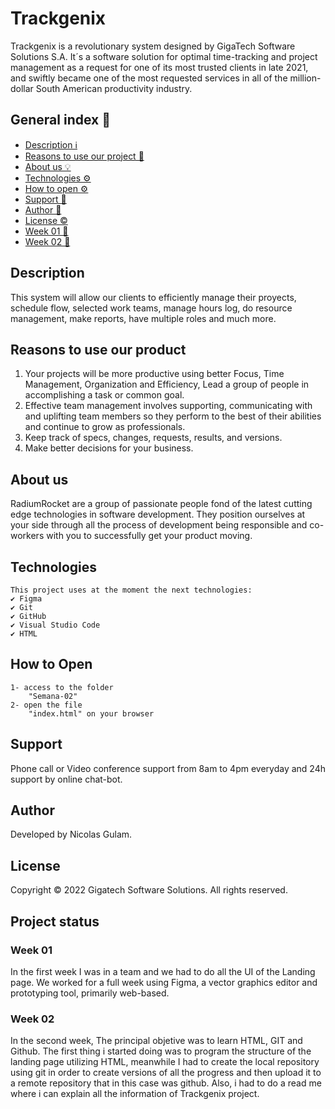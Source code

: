 # Trackgenix 
Trackgenix is a revolutionary system designed by GigaTech Software Solutions S.A. It´s a software solution for optimal time-tracking and project management as a request for one of its most trusted clients in late 2021, and swiftly became one of the most requested services in all of the million-dollar South American productivity industry.
## General index 📍
  * [Description ℹ️](#description)
  * [Reasons to use our project 🎇](#reasons-to-use-our-product)
  * [About us 💡](#about-us)
  * [Technologies ⚙](#technologies)
  * [How to open ⚙](#how-to-open)
  * [Support 🔧](#support)
  * [Author 👥](#author)
  * [License ©](#license)
  * [Week 01 📅](#week-01)
  * [Week 02 📅](#week-02)
## Description
This system will allow our clients to efficiently manage their proyects, schedule flow, selected work teams, manage hours log, do resource management, make reports, have multiple roles and much more.
## Reasons to use our product
1) Your projects will be more productive using better Focus, Time Management, Organization and Efficiency, Lead a group of people in accomplishing a task or common goal. 
2) Effective team management involves supporting, communicating with and uplifting team members so they perform to the best of their abilities and continue to grow as professionals.
3) Keep track of specs, changes, requests, results, and versions.
4) Make better decisions for your business.
## About us
RadiumRocket are a group of passionate people fond of the latest cutting edge technologies in software development. They position ourselves at your side through all the process of development being responsible and co-workers with you to successfully get your product moving.
## Technologies
```
This project uses at the moment the next technologies:
✔️ Figma
✔️ Git
✔️ GitHub
✔️ Visual Studio Code
✔️ HTML
```
## How to Open
```
1- access to the folder 
    "Semana-02"
2- open the file 
    "index.html" on your browser
```
## Support
Phone call or Video conference support from 8am to 4pm everyday and 24h support by online chat-bot.
## Author
Developed by Nicolas Gulam.
## License
Copyright © 2022 Gigatech Software Solutions. All rights reserved.
## Project status
### Week 01
In the first week I was in a team and we had to do all the UI of the Landing page. We worked for a full week using Figma, a vector graphics editor and prototyping tool, primarily web-based.
### Week 02
In the second week, The principal objetive was to learn HTML, GIT and Github. The first thing i started doing was to program the structure of the landing page utilizing HTML, meanwhile I had to create the local repository using git in order to create versions of all the progress and then upload it to a remote repository that in this case was github. Also, i had to do a read me where i can explain all the information of Trackgenix project.